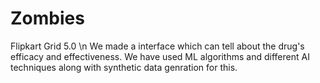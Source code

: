 # Zombies
Flipkart Grid 5.0 \n
We made a interface which can tell about the drug's efficacy and effectiveness.
We have used ML algorithms and different AI techniques along with synthetic data genration for this. 
